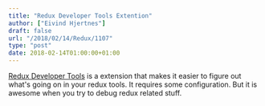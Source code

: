 ```yaml
---
title: "Redux Developer Tools Extention"
author: ["Eivind Hjertnes"]
draft: false
url: "/2018/02/14/Redux/1107"
type: "post"
date: 2018-02-14T01:00:00+01:00
---
```


[Redux
Developer Tools](https://github.com/zalmoxisus/redux-devtools-extension) is a extension that makes it easier to figure out
what's going on in your redux tools. It requires some configuration. But
it is awesome when you try to debug redux related stuff.
